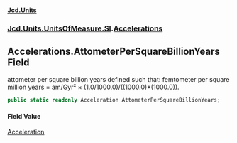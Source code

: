 #### [Jcd.Units](index.md 'index')
### [Jcd.Units.UnitsOfMeasure.SI](Jcd.Units.UnitsOfMeasure.SI.md 'Jcd.Units.UnitsOfMeasure.SI').[Accelerations](Accelerations.md 'Jcd.Units.UnitsOfMeasure.SI.Accelerations')

## Accelerations.AttometerPerSquareBillionYears Field

attometer per square billion years defined such that: femtometer per square million years = am/Gyr² × (1.0/1000.0)/((1000.0)*(1000.0)).

```csharp
public static readonly Acceleration AttometerPerSquareBillionYears;
```

#### Field Value
[Acceleration](Acceleration.md 'Jcd.Units.UnitTypes.Acceleration')
